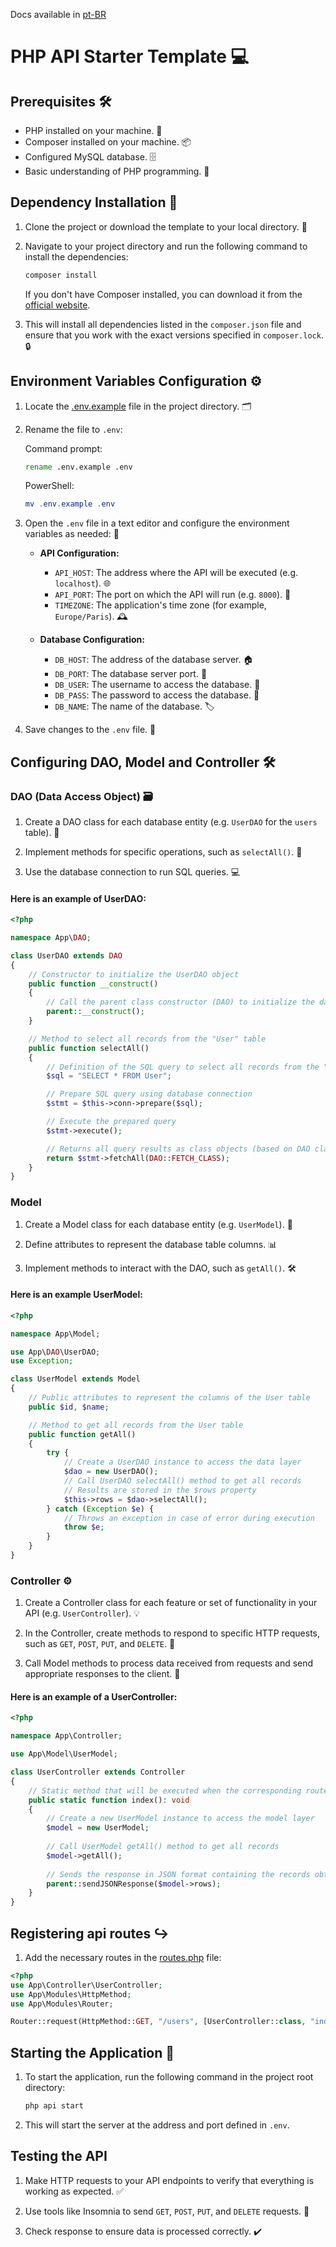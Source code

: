 Docs available in [pt-BR](README-ptBR.md)

# PHP API Starter Template 💻

## Prerequisites 🛠️

- PHP installed on your machine. 🐘
- Composer installed on your machine. 📦
- Configured MySQL database. 🗄️
- Basic understanding of PHP programming. 🧠

## Dependency Installation 🚀

1. Clone the project or download the template to your local directory. 📂

2. Navigate to your project directory and run the following command to install the dependencies:

    ```bash
    composer install
    ```
    If you don't have Composer installed, you can download it from the [official website](https://getcomposer.org/download/).

3. This will install all dependencies listed in the `composer.json` file and ensure that you work with the exact versions specified in `composer.lock`. 🔒

## Environment Variables Configuration ⚙️

1. Locate the [.env.example](.env.example) file in the project directory. 🗂️

2. Rename the file to `.env`:

    Command prompt:
    ```cmd
    rename .env.example .env
    ```
    
    PowerShell:
    ```powershell
    mv .env.example .env
    ```

3. Open the `.env` file in a text editor and configure the environment variables as needed: 📝

    - **API Configuration:**
        - `API_HOST`: The address where the API will be executed (e.g. `localhost`). 🌐
        - `API_PORT`: The port on which the API will run (e.g. `8000`). 🔌
        - `TIMEZONE`: The application's time zone (for example, `Europe/Paris`). 🕰️

    - **Database Configuration:**
        - `DB_HOST`: The address of the database server. 🏠
        - `DB_PORT`: The database server port. 🔌
        - `DB_USER`: The username to access the database. 👤
        - `DB_PASS`: The password to access the database. 🔑
        - `DB_NAME`: The name of the database. 🏷️

4. Save changes to the `.env` file. 💾

## Configuring DAO, Model and Controller 🛠️

### DAO (Data Access Object) 🗃️

1. Create a DAO class for each database entity (e.g. `UserDAO` for the `users` table). 👥

2. Implement methods for specific operations, such as `selectAll()`. 💼

3. Use the database connection to run SQL queries. 💻

#### Here is an example of UserDAO:

```php
<?php

namespace App\DAO;

class UserDAO extends DAO
{
    // Constructor to initialize the UserDAO object
    public function __construct()
    {
        // Call the parent class constructor (DAO) to initialize the database connection
        parent::__construct();
    }

    // Method to select all records from the "User" table
    public function selectAll()
    {
        // Definition of the SQL query to select all records from the "User" table
        $sql = "SELECT * FROM User";

        // Prepare SQL query using database connection
        $stmt = $this->conn->prepare($sql);

        // Execute the prepared query
        $stmt->execute();

        // Returns all query results as class objects (based on DAO class)
        return $stmt->fetchAll(DAO::FETCH_CLASS);
    }
}
```

### Model   

1. Create a Model class for each database entity (e.g. `UserModel`). 👤

2. Define attributes to represent the database table columns. 📊

3. Implement methods to interact with the DAO, such as `getAll()`. 🛠️

#### Here is an example UserModel:

```php
<?php

namespace App\Model;

use App\DAO\UserDAO;
use Exception;

class UserModel extends Model
{
    // Public attributes to represent the columns of the User table
    public $id, $name;

    // Method to get all records from the User table
    public function getAll()
    {
        try {
            // Create a UserDAO instance to access the data layer
            $dao = new UserDAO();
            // Call UserDAO selectAll() method to get all records
            // Results are stored in the $rows property
            $this->rows = $dao->selectAll();
        } catch (Exception $e) {
            // Throws an exception in case of error during execution
            throw $e;
        }
    }
}
```
### Controller ⚙️

1. Create a Controller class for each feature or set of functionality in your API (e.g. `UserController`). 💡

2. In the Controller, create methods to respond to specific HTTP requests, such as `GET`, `POST`, `PUT`, and `DELETE`. 📝

3. Call Model methods to process data received from requests and send appropriate responses to the client. 📨

#### Here is an example of a UserController:

```php
<?php

namespace App\Controller;

use App\Model\UserModel;

class UserController extends Controller
{
    // Static method that will be executed when the corresponding route is accessed
    public static function index(): void
    {
        // Create a new UserModel instance to access the model layer
        $model = new UserModel;
        
        // Call UserModel getAll() method to get all records
        $model->getAll();
        
        // Sends the response in JSON format containing the records obtained
        parent::sendJSONResponse($model->rows);
    }
}
```

## Registering api routes ↪️

1. Add the necessary routes in the [routes.php](App/routes.php) file:

```php
<?php
use App\Controller\UserController;
use App\Modules\HttpMethod;
use App\Modules\Router;

Router::request(HttpMethod::GET, "/users", [UserController::class, "index"]);
```

## Starting the Application 🏁

1. To start the application, run the following command in the project root directory:

    ```bash
    php api start
    ```

2. This will start the server at the address and port defined in `.env`.

## Testing the API   

1. Make HTTP requests to your API endpoints to verify that everything is working as expected. ✅

2. Use tools like Insomnia to send `GET`, `POST`, `PUT`, and `DELETE` requests. 📮

3. Check response to ensure data is processed correctly. ✔️